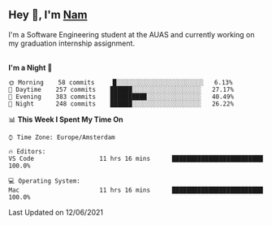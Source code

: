 <h2>Hey 👋, I'm <a href="https://namtphan.github.io/">Nam</a></h2>
I'm a Software Engineering student at the AUAS and currently working on my graduation internship assignment.
<br/><br/>
<!-- Most used languages stats -->
<!-- [![Top Langs](https://github-readme-stats.vercel.app/api/top-langs/?username=namtphan&layout=compact)](https://github.com/namtphan2/github-readme-stats) -->
  
<!--START_SECTION:waka-->
**I'm a Night 🦉** 

```text
🌞 Morning    58 commits     █░░░░░░░░░░░░░░░░░░░░░░░░   6.13% 
🌆 Daytime    257 commits    ██████░░░░░░░░░░░░░░░░░░░   27.17% 
🌃 Evening    383 commits    ██████████░░░░░░░░░░░░░░░   40.49% 
🌙 Night      248 commits    ██████░░░░░░░░░░░░░░░░░░░   26.22%

```


📊 **This Week I Spent My Time On** 

```text
⌚︎ Time Zone: Europe/Amsterdam

🔥 Editors: 
VS Code                  11 hrs 16 mins      █████████████████████████   100.0%

💻 Operating System: 
Mac                      11 hrs 16 mins      █████████████████████████   100.0%

```


 Last Updated on 12/06/2021
<!--END_SECTION:waka-->
